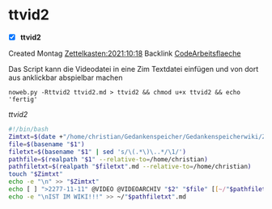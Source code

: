 # ttvid2

- [X] **ttvid2**

Created Montag [Zettelkasten:2021:10:18]()
Backlink [CodeArbeitsflaeche]()

Das Script kann die Videodatei in eine Zim Textdatei einfügen und von dort aus anklickbar abspielbar machen

  ``noweb.py -Rttvid2 ttvid2.md > ttvid2 && chmod u+x ttvid2 && echo 'fertig'``

*ttvid2*
```bash
#!/bin/bash
Zimtxt=$(date +"/home/christian/Gedankenspeicher/Gedankenspeicherwiki/Zettelkasten/%Y/%m/%d.md" -r "$1")
file=$(basename "$1")
filetxt=$(basename "$1" | sed 's/\(.*\)\..*/\1/')
pathfile=$(realpath "$1" --relative-to=/home/christian)
pathfiletxt=$(realpath "$filetxt".md --relative-to=/home/christian)
touch "$Zimtxt"
echo -e "\n" >> "$Zimtxt"
echo [ ] ">2277-11-11" @VIDEO @VIDEOARCHIV "$2" "$file" [[~/"$pathfiletxt"]] ";" [[~/"$pathfile"]] >> "$Zimtxt"
echo -e "\nIST IM WIKI!!!" >> ~/"$pathfiletxt".md
```

